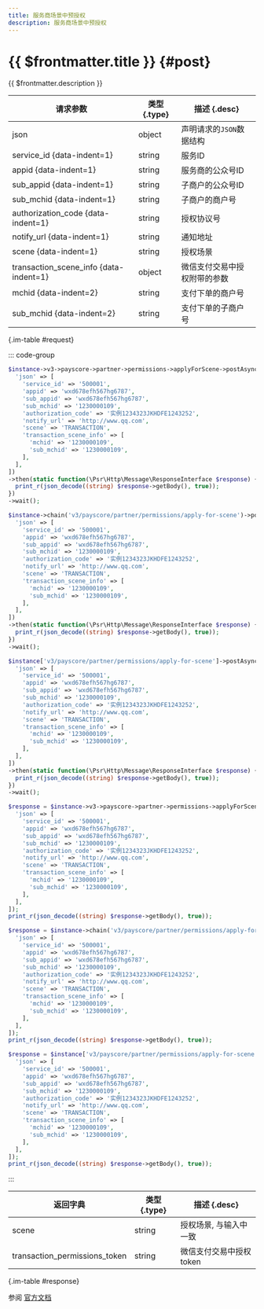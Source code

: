 ```yaml
---
title: 服务商场景中预授权
description: 服务商场景中预授权
---
```


# {{ $frontmatter.title }} {#post}

{{ $frontmatter.description }}

| 请求参数 | 类型 {.type} | 描述 {.desc}
| --- | --- | ---
| json | object | 声明请求的`JSON`数据结构
| service_id {data-indent=1} | string | 服务ID
| appid {data-indent=1} | string | 服务商的公众号ID
| sub_appid {data-indent=1} | string | 子商户的公众号ID
| sub_mchid {data-indent=1} | string | 子商户的商户号
| authorization_code {data-indent=1} | string | 授权协议号
| notify_url {data-indent=1} | string | 通知地址
| scene {data-indent=1} | string | 授权场景
| transaction_scene_info {data-indent=1} | object | 微信支付交易中授权附带的参数
| mchid {data-indent=2} | string | 支付下单的商户号
| sub_mchid {data-indent=2} | string | 支付下单的子商户号

{.im-table #request}

::: code-group

```php [异步纯链式]
$instance->v3->payscore->partner->permissions->applyForScene->postAsync([
  'json' => [
    'service_id' => '500001',
    'appid' => 'wxd678efh567hg6787',
    'sub_appid' => 'wxd678efh567hg6787',
    'sub_mchid' => '1230000109',
    'authorization_code' => '实例1234323JKHDFE1243252',
    'notify_url' => 'http://www.qq.com',
    'scene' => 'TRANSACTION',
    'transaction_scene_info' => [
      'mchid' => '1230000109',
      'sub_mchid' => '1230000109',
    ],
  ],
])
->then(static function(\Psr\Http\Message\ResponseInterface $response) {
  print_r(json_decode((string) $response->getBody(), true));
})
->wait();
```

```php [异步声明式]
$instance->chain('v3/payscore/partner/permissions/apply-for-scene')->postAsync([
  'json' => [
    'service_id' => '500001',
    'appid' => 'wxd678efh567hg6787',
    'sub_appid' => 'wxd678efh567hg6787',
    'sub_mchid' => '1230000109',
    'authorization_code' => '实例1234323JKHDFE1243252',
    'notify_url' => 'http://www.qq.com',
    'scene' => 'TRANSACTION',
    'transaction_scene_info' => [
      'mchid' => '1230000109',
      'sub_mchid' => '1230000109',
    ],
  ],
])
->then(static function(\Psr\Http\Message\ResponseInterface $response) {
  print_r(json_decode((string) $response->getBody(), true));
})
->wait();
```

```php [异步属性式]
$instance['v3/payscore/partner/permissions/apply-for-scene']->postAsync([
  'json' => [
    'service_id' => '500001',
    'appid' => 'wxd678efh567hg6787',
    'sub_appid' => 'wxd678efh567hg6787',
    'sub_mchid' => '1230000109',
    'authorization_code' => '实例1234323JKHDFE1243252',
    'notify_url' => 'http://www.qq.com',
    'scene' => 'TRANSACTION',
    'transaction_scene_info' => [
      'mchid' => '1230000109',
      'sub_mchid' => '1230000109',
    ],
  ],
])
->then(static function(\Psr\Http\Message\ResponseInterface $response) {
  print_r(json_decode((string) $response->getBody(), true));
})
->wait();
```

```php [同步纯链式]
$response = $instance->v3->payscore->partner->permissions->applyForScene->post([
  'json' => [
    'service_id' => '500001',
    'appid' => 'wxd678efh567hg6787',
    'sub_appid' => 'wxd678efh567hg6787',
    'sub_mchid' => '1230000109',
    'authorization_code' => '实例1234323JKHDFE1243252',
    'notify_url' => 'http://www.qq.com',
    'scene' => 'TRANSACTION',
    'transaction_scene_info' => [
      'mchid' => '1230000109',
      'sub_mchid' => '1230000109',
    ],
  ],
]);
print_r(json_decode((string) $response->getBody(), true));
```

```php [同步声明式]
$response = $instance->chain('v3/payscore/partner/permissions/apply-for-scene')->post([
  'json' => [
    'service_id' => '500001',
    'appid' => 'wxd678efh567hg6787',
    'sub_appid' => 'wxd678efh567hg6787',
    'sub_mchid' => '1230000109',
    'authorization_code' => '实例1234323JKHDFE1243252',
    'notify_url' => 'http://www.qq.com',
    'scene' => 'TRANSACTION',
    'transaction_scene_info' => [
      'mchid' => '1230000109',
      'sub_mchid' => '1230000109',
    ],
  ],
]);
print_r(json_decode((string) $response->getBody(), true));
```

```php [同步属性式]
$response = $instance['v3/payscore/partner/permissions/apply-for-scene']->post([
  'json' => [
    'service_id' => '500001',
    'appid' => 'wxd678efh567hg6787',
    'sub_appid' => 'wxd678efh567hg6787',
    'sub_mchid' => '1230000109',
    'authorization_code' => '实例1234323JKHDFE1243252',
    'notify_url' => 'http://www.qq.com',
    'scene' => 'TRANSACTION',
    'transaction_scene_info' => [
      'mchid' => '1230000109',
      'sub_mchid' => '1230000109',
    ],
  ],
]);
print_r(json_decode((string) $response->getBody(), true));
```

:::

| 返回字典 | 类型 {.type} | 描述 {.desc}
| --- | --- | ---
| scene | string | 授权场景, 与输入中一致
| transaction_permissions_token | string | 微信支付交易中授权token

{.im-table #response}

参阅 [官方文档](https://pay.weixin.qq.com/docs/partner/apis/partner-weixin-pay-score/partner-service-auth/scene-apply-partner-permissions.html)
